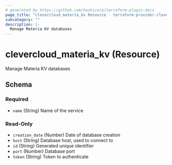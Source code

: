 ```yaml
---
# generated by https://github.com/hashicorp/terraform-plugin-docs
page_title: "clevercloud_materia_kv Resource - terraform-provider-clevercloud"
subcategory: ""
description: |-
  Manage Materia KV databases
---
```


# clevercloud_materia_kv (Resource)

Manage Materia KV databases



<!-- schema generated by tfplugindocs -->
## Schema

### Required

- `name` (String) Name of the service

### Read-Only

- `creation_date` (Number) Date of database creation
- `host` (String) Database host, used to connect to
- `id` (String) Generated unique identifier
- `port` (Number) Database port
- `token` (String) Token to authenticate
